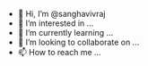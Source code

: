 - 👋 Hi, I’m @sanghavivraj
- 👀 I’m interested in ...
- 🌱 I’m currently learning ...
- 💞️ I’m looking to collaborate on ...
- 📫 How to reach me ...

<!---
sanghavivraj/sanghavivraj is a ✨ special ✨ repository because its `README.md` (this file) appears on your GitHub profile.
You can click the Preview link to take a look at your changes.
--->
